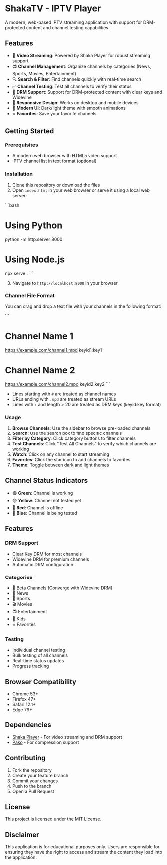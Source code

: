 # ShakaTV - IPTV Player

A modern, web-based IPTV streaming application with support for DRM-protected content and channel testing capabilities.

## Features

- 🎥 **Video Streaming**: Powered by Shaka Player for robust streaming support
- 📺 **Channel Management**: Organize channels by categories (News, Sports, Movies, Entertainment)
- 🔍 **Search & Filter**: Find channels quickly with real-time search
- ✅ **Channel Testing**: Test all channels to verify their status
- 🔐 **DRM Support**: Support for DRM-protected content with clear keys and Widevine
- 📱 **Responsive Design**: Works on desktop and mobile devices
- 🎨 **Modern UI**: Dark/light theme with smooth animations
- ⭐ **Favorites**: Save your favorite channels

## Getting Started

### Prerequisites

- A modern web browser with HTML5 video support
- IPTV channel list in text format (optional)

### Installation

1. Clone this repository or download the files
2. Open `index.html` in your web browser or serve it using a local web server:

\`\`\`bash
# Using Python
python -m http.server 8000

# Using Node.js
npx serve .
\`\`\`

3. Navigate to `http://localhost:8000` in your browser

### Channel File Format

You can drag and drop a text file with your channels in the following format:

\`\`\`
# Channel Name 1
https://example.com/channel1.mpd
keyid1:key1

# Channel Name 2
https://example.com/channel2.mpd
keyid2:key2
\`\`\`

- Lines starting with `#` are treated as channel names
- URLs ending with `.mpd` are treated as stream URLs
- Lines with `:` and length > 20 are treated as DRM keys (keyid:key format)

### Usage

1. **Browse Channels**: Use the sidebar to browse pre-loaded channels
2. **Search**: Use the search box to find specific channels
3. **Filter by Category**: Click category buttons to filter channels
4. **Test Channels**: Click "Test All Channels" to verify which channels are working
5. **Watch**: Click on any channel to start streaming
6. **Favorites**: Click the star icon to add channels to favorites
7. **Theme**: Toggle between dark and light themes

## Channel Status Indicators

- 🟢 **Green**: Channel is working
- 🟡 **Yellow**: Channel not tested yet
- 🔴 **Red**: Channel is offline
- 🔵 **Blue**: Channel is being tested

## Features

### DRM Support
- Clear Key DRM for most channels
- Widevine DRM for premium channels
- Automatic DRM configuration

### Categories
- 🧪 Beta Channels (Converge with Widevine DRM)
- 📰 News
- 🏈 Sports  
- 🎬 Movies
- 📺 Entertainment
- 👶 Kids
- ⭐ Favorites

### Testing
- Individual channel testing
- Bulk testing of all channels
- Real-time status updates
- Progress tracking

## Browser Compatibility

- Chrome 53+
- Firefox 47+
- Safari 12.1+
- Edge 79+

## Dependencies

- [Shaka Player](https://github.com/shaka-project/shaka-player) - For video streaming and DRM support
- [Pako](https://github.com/nodeca/pako) - For compression support

## Contributing

1. Fork the repository
2. Create your feature branch
3. Commit your changes
4. Push to the branch
5. Open a Pull Request

## License

This project is licensed under the MIT License.

## Disclaimer

This application is for educational purposes only. Users are responsible for ensuring they have the right to access and stream the content they load into the application.
